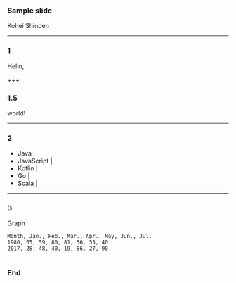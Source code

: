 ### Sample slide


Kohei Shinden


---


### 1


Hello,


+++


### 1.5


world!


---


### 2


- Java
- JavaScript |
- Kotlin |
- Go |
- Scala |


---


### 3


Graph

<canvas data-chart="radar">


    Month, Jan., Feb., Mar., Apr., May, Jun., Jul.
    1980, 65, 59, 80, 81, 56, 55, 40
    2017, 28, 48, 40, 19, 86, 27, 90


</canvas>


---


### End
